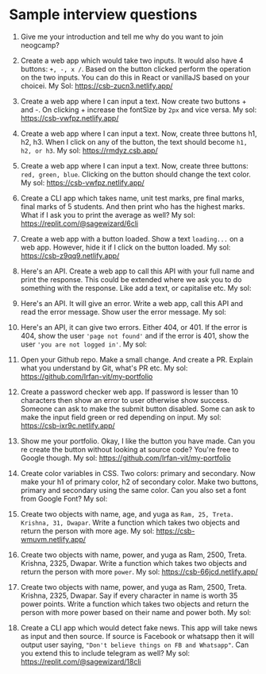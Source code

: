 # Sample interview questions
 
1. Give me your introduction and tell me why do you want to join neogcamp? 

1. Create a web app which would take two inputs. It would also have 4 buttons: `+, -, x /`. Based on the button clicked perform the operation on the two inputs. You can do this in React or vanillaJS based on your choicei.
My Sol:  https://csb-zucn3.netlify.app/

1. Create a web app where I can input a text. Now create two buttons + and -. On clicking + increase the fontSize by `2px` and vice versa.
My sol:  https://csb-vwfpz.netlify.app/

1. Create a web app where I can input a text. Now, create three buttons h1, h2, h3. When I click on any of the button, the text should become `h1, h2, or h3`.
My sol:  https://rmdyz.csb.app/

1. Create a web app where I can input a text. Now, create three buttons: `red, green, blue`. Clicking on the button should change the text color.
My sol:  https://csb-vwfpz.netlify.app/

1. Create a CLI app which takes name, unit test marks, pre final marks, final marks of 5 students. And then print who has the highest marks. What if I ask you to print the average as well?
My sol:  https://replit.com/@sagewizard/6cli

1. Create a web app with a button loaded. Show a text `loading...` on a web app. However, hide it if I click on the button loaded.
My sol:  https://csb-z9qq9.netlify.app/

1. Here's an API. Create a web app to call this API with your full name and print the response. This could be extended where we ask you to do something with the response. Like add a text, or capitalise etc.
My sol:  

1. Here's an API. It will give an error. Write a web app, call this API and read the error message. Show user the error message.
My sol:  

1. Here's an API, it can give two errors. Either 404, or 401. If the error is 404, show the user `'page not found'` and if the error is 401, show the user `'you are not logged in'`.
My sol:  

1. Open your Github repo. Make a small change. And create a PR. Explain what you understand by Git, what's PR etc.
My sol:  https://github.com/Irfan-vit/my-portfolio

1. Create a password checker web app. If password is lesser than 10 characters then show an error to user otherwise show success. 
Someone can ask to make the submit button disabled. Some can ask to make the input field green or red depending on input.
My sol:  https://csb-ixr9c.netlify.app/

1. Show me your portfolio. Okay, I like the button you have made. Can you re create the button without looking at source code? You're free to Google though. 
My sol:  https://github.com/Irfan-vit/my-portfolio

1. Create color variables in CSS. Two colors: primary and secondary. Now make your h1 of primary color, h2 of secondary color. Make two buttons, primary and secondary using the same color. Can you also set a font from Google Font?
My sol:  

1. Create two objects with name, age, and yuga as `Ram, 25, Treta. Krishna, 31, Dwapar`. 
Write a function which takes two objects and return the person with more age.
My sol:  https://csb-wmuvm.netlify.app/

1. Create two objects with name, power, and yuga as Ram, 2500, Treta. Krishna, 2325, Dwapar. Write a function which takes two objects and return the person with more `power`. 
My sol:  https://csb-66jcd.netlify.app/

1. Create two objects with name, power, and yuga as Ram, 2500, Treta. Krishna, 2325, Dwapar. 
Say if every character in name is worth 35 power points.
Write a function which takes two objects and return the person with more power based on their name and power both.
My sol:  

1. Create a CLI app which would detect fake news. This app will take news as input and then source. If source is Facebook or whatsapp then it will output user saying, `"Don't believe things on FB and Whatsapp"`. Can you extend this to include telegram as well?
My sol:  https://replit.com/@sagewizard/18cli